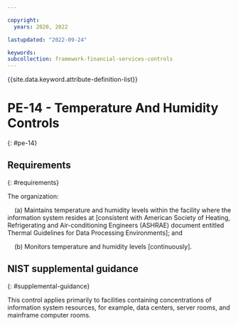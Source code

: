 ```yaml
---

copyright:
  years: 2020, 2022

lastupdated: "2022-09-24"

keywords: 
subcollection: framework-financial-services-controls
---
```


{{site.data.keyword.attribute-definition-list}}

# PE-14 - Temperature And Humidity Controls
{: #pe-14}

## Requirements
{: #requirements}

The organization:

&nbsp;&nbsp;&nbsp;&nbsp;(a) Maintains temperature and humidity levels within the facility where the information system resides at [consistent with American Society of Heating, Refrigerating and Air-conditioning Engineers (ASHRAE) document entitled Thermal Guidelines for Data Processing Environments]; and

&nbsp;&nbsp;&nbsp;&nbsp;(b) Monitors temperature and humidity levels [continuously].

## NIST supplemental guidance
{: #supplemental-guidance}

This control applies primarily to facilities containing concentrations of information system resources, for example, data centers, server rooms, and mainframe computer rooms.

